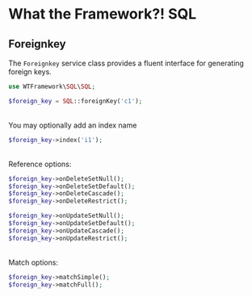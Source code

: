 # What the Framework?! SQL

## Foreignkey
The `Foreignkey` service class provides a fluent interface for generating foreign keys.
```php
use WTFramework\SQL\SQL;

$foreign_key = SQL::foreignKey('c1');
```
\
You may optionally add an index name
```php
$foreign_key->index('i1');
```
\
Reference options:
```php
$foreign_key->onDeleteSetNull();
$foreign_key->onDeleteSetDefault();
$foreign_key->onDeleteCascade();
$foreign_key->onDeleteRestrict();

$foreign_key->onUpdateSetNull();
$foreign_key->onUpdateSetDefault();
$foreign_key->onUpdateCascade();
$foreign_key->onUpdateRestrict();
```
\
Match options:
```php
$foreign_key->matchSimple();
$foreign_key->matchFull();
```